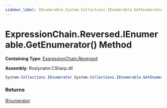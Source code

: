 ```yaml
---
sidebar_label: IEnumerable.System.Collections.IEnumerable.GetEnumerator
---
```


# ExpressionChain\.Reversed\.IEnumerable\.GetEnumerator\(\) Method

**Containing Type**: [ExpressionChain.Reversed](../index.md)

**Assembly**: Roslynator\.CSharp\.dll

```csharp
System.Collections.IEnumerator System.Collections.IEnumerable.GetEnumerator()
```

### Returns

[IEnumerator](https://docs.microsoft.com/en-us/dotnet/api/system.collections.ienumerator)

